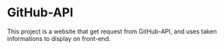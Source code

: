 # GitHub-API
This project is a website that get request from GitHub-API, and uses taken informations to display on front-end.

